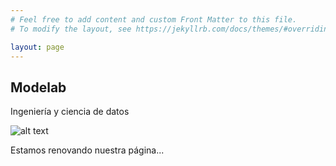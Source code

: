 ```yaml
---
# Feel free to add content and custom Front Matter to this file.
# To modify the layout, see https://jekyllrb.com/docs/themes/#overriding-theme-defaults

layout: page
---
```


## Modelab

Ingeniería y ciencia de datos

![alt text](assets/img/placeholder.jpg "Logo Title Text 1")

Estamos renovando nuestra página...